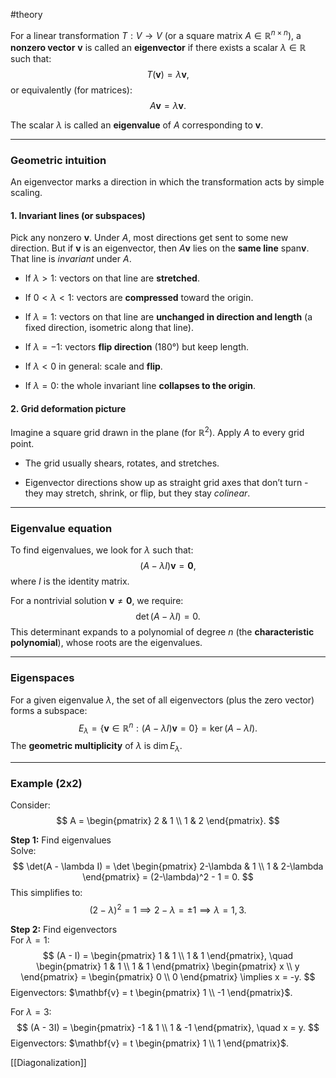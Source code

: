 #theory 

For a linear transformation $T: V \to V$ (or a square matrix $A \in \mathbb{R}^{n \times n}$), a **nonzero vector** $\mathbf{v}$ is called an **eigenvector** if there exists a scalar $\lambda \in \mathbb{R}$ such that:
$$
T(\mathbf{v}) = \lambda \mathbf{v},
$$
or equivalently (for matrices):
$$
A \mathbf{v} = \lambda \mathbf{v}.
$$

The scalar $\lambda$ is called an **eigenvalue** of $A$ corresponding to $\mathbf{v}$.

---
### Geometric intuition

 An eigenvector marks a direction in which the transformation acts by simple scaling.
 
#### 1. Invariant lines (or subspaces)

Pick any nonzero $\mathbf{v}$. Under $A$, most directions get sent to some new direction. But if $\mathbf{v}$ is an eigenvector, then $A\mathbf{v}$ lies on the **same line** $\text{span}{\mathbf{v}}$. That line is _invariant_ under $A$.

- If $\lambda > 1$: vectors on that line are **stretched**.

- If $0 < \lambda < 1$: vectors are **compressed** toward the origin.

- If $\lambda = 1$: vectors on that line are **unchanged in direction and length** (a fixed direction, isometric along that line).
    
- If $\lambda = -1$: vectors **flip direction** (180°) but keep length.

- If $\lambda < 0$ in general: scale and **flip**.

- If $\lambda = 0$: the whole invariant line **collapses to the origin**.

#### 2. Grid deformation picture

Imagine a square grid drawn in the plane (for $\mathbb{R}^2$). Apply $A$ to every grid point.

- The grid usually shears, rotates, and stretches.

- Eigenvector directions show up as straight grid axes that don’t turn - they may stretch, shrink, or flip, but they stay _colinear_.

---
### Eigenvalue equation

To find eigenvalues, we look for $\lambda$ such that:
$$
(A - \lambda I)\mathbf{v} = \mathbf{0},
$$
where $I$ is the identity matrix.

For a nontrivial solution $\mathbf{v} \neq \mathbf{0}$, we require:
$$
\det(A - \lambda I) = 0.
$$
This determinant expands to a polynomial of degree $n$ (the **characteristic polynomial**), whose roots are the eigenvalues.

---
### Eigenspaces

For a given eigenvalue $\lambda$, the set of all eigenvectors (plus the zero vector) forms a subspace:
$$
E_\lambda = \{ \mathbf{v} \in \mathbb{R}^n : (A - \lambda I) \mathbf{v} = 0 \} = \ker(A - \lambda I).
$$
The **geometric multiplicity** of $\lambda$ is $\dim E_\lambda$.

---
### Example (2x2)

Consider:
$$
A = 
\begin{pmatrix}
2 & 1 \\
1 & 2
\end{pmatrix}.
$$

**Step 1:** Find eigenvalues  
Solve:
$$
\det(A - \lambda I) = \det 
\begin{pmatrix}
2-\lambda & 1 \\
1 & 2-\lambda
\end{pmatrix}
= (2-\lambda)^2 - 1 = 0.
$$
This simplifies to:
$$
(2-\lambda)^2 = 1 \implies 2 - \lambda = \pm 1 \implies \lambda = 1, 3.
$$

**Step 2:** Find eigenvectors  
For $\lambda = 1$:
$$
(A - I) = 
\begin{pmatrix}
1 & 1 \\
1 & 1
\end{pmatrix},
\quad
\begin{pmatrix}
1 & 1 \\
1 & 1
\end{pmatrix} 
\begin{pmatrix}
x \\
y
\end{pmatrix} = 
\begin{pmatrix}
0 \\
0
\end{pmatrix}
\implies x = -y.
$$
Eigenvectors: $\mathbf{v} = t \begin{pmatrix} 1 \\ -1 \end{pmatrix}$.

For $\lambda = 3$:
$$
(A - 3I) = 
\begin{pmatrix}
-1 & 1 \\
1 & -1
\end{pmatrix},
\quad x = y.
$$
Eigenvectors: $\mathbf{v} = t \begin{pmatrix} 1 \\ 1 \end{pmatrix}$.

[[Diagonalization]]

